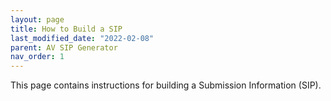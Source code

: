 ```yaml
---
layout: page
title: How to Build a SIP
last_modified_date: "2022-02-08"
parent: AV SIP Generator
nav_order: 1
---
```


This page contains instructions for building a Submission Information (SIP).
